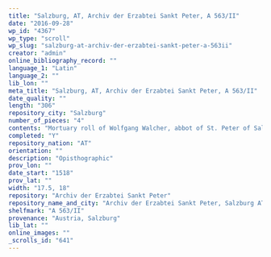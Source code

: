 ```yaml
---
title: "Salzburg, AT, Archiv der Erzabtei Sankt Peter, A 563/II"
date: "2016-09-28"
wp_id: "4367"
wp_type: "scroll"
wp_slug: "salzburg-at-archiv-der-erzabtei-sankt-peter-a-563ii"
creator: "admin"
online_bibliography_record: ""
language_1: "Latin"
language_2: ""
lib_lon: ""
meta_title: "Salzburg, AT, Archiv der Erzabtei Sankt Peter, A 563/II"
date_quality: ""
length: "306"
repository_city: "Salzburg"
number_of_pieces: "4"
contents: "Mortuary roll of Wolfgang Walcher, abbot of St. Peter of Salzburg."
completed: "Y"
repository_nation: "AT"
orientation: ""
description: "Opisthographic"
prov_lon: ""
date_start: "1518"
prov_lat: ""
width: "17.5, 18"
repository: "Archiv der Erzabtei Sankt Peter"
repository_name_and_city: "Archiv der Erzabtei Sankt Peter, Salzburg AT"
shelfmark: "A 563/II"
provenance: "Austria, Salzburg"
lib_lat: ""
online_images: ""
_scrolls_id: "641"
---
```



